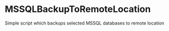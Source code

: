 # MSSQLBackupToRemoteLocation
Simple script which backups selected MSSQL databases to remote location
